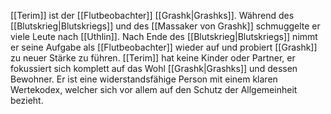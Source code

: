 [[Terim]] ist der [[Flutbeobachter]] [[Grashk|Grashks]]. Während des [[Blutskrieg|Blutskriegs]] und des [[Massaker von Grashk]] schmuggelte er viele Leute nach [[Uthlin]]. Nach Ende des [[Blutskrieg|Blutskriegs]] nimmt er seine Aufgabe als [[Flutbeobachter]] wieder auf und probiert [[Grashk]] zu neuer Stärke zu führen.
[[Terim]] hat keine Kinder oder Partner, er fokussiert sich komplett auf das Wohl [[Grashk|Grashks]] und dessen Bewohner.
Er ist eine widerstandsfähige Person mit einem klaren Wertekodex, welcher sich vor allem auf den Schutz der Allgemeinheit bezieht.